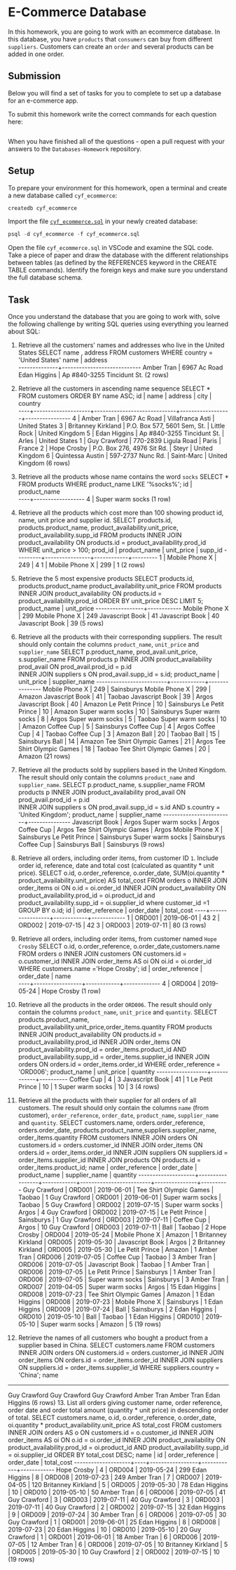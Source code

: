 # E-Commerce Database

In this homework, you are going to work with an ecommerce database. In this database, you have `products` that `consumers` can buy from different `suppliers`. Customers can create an `order` and several products can be added in one order.

## Submission

Below you will find a set of tasks for you to complete to set up a database for an e-commerce app.

To submit this homework write the correct commands for each question here:
```sql


```

When you have finished all of the questions - open a pull request with your answers to the `Databases-Homework` repository.

## Setup

To prepare your environment for this homework, open a terminal and create a new database called `cyf_ecommerce`:

```sql
createdb cyf_ecommerce
```

Import the file [`cyf_ecommerce.sql`](./cyf_ecommerce.sql) in your newly created database:

```sql
psql -d cyf_ecommerce -f cyf_ecommerce.sql
```

Open the file `cyf_ecommerce.sql` in VSCode and examine the SQL code. Take a piece of paper and draw the database with the different relationships between tables (as defined by the REFERENCES keyword in the CREATE TABLE commands). Identify the foreign keys and make sure you understand the full database schema.

## Task

Once you understand the database that you are going to work with, solve the following challenge by writing SQL queries using everything you learned about SQL:

1. Retrieve all the customers' names and addresses who live in the United States
SELECT name , address FROM customers WHERE country = 'United States'
     name     |          address           
--------------+----------------------------
 Amber Tran   | 6967 Ac Road
 Edan Higgins | Ap #840-3255 Tincidunt St.
(2 rows)


2. Retrieve all the customers in ascending name sequence
SELECT * FROM customers ORDER BY name ASC;
 id |        name        |           address           |       city       |    country     
----+--------------------+-----------------------------+------------------+----------------
  4 | Amber Tran         | 6967 Ac Road                | Villafranca Asti | United States
  3 | Britanney Kirkland | P.O. Box 577, 5601 Sem, St. | Little Rock      | United Kingdom
  5 | Edan Higgins       | Ap #840-3255 Tincidunt St.  | Arles            | United States
  1 | Guy Crawford       | 770-2839 Ligula Road        | Paris            | France
  2 | Hope Crosby        | P.O. Box 276, 4976 Sit Rd.  | Steyr            | United Kingdom
  6 | Quintessa Austin   | 597-2737 Nunc Rd.           | Saint-Marc       | United Kingdom
(6 rows)
3. Retrieve all the products whose name contains the word `socks`
SELECT * FROM products WHERE product_name  LIKE '%socks%';
 id |   product_name   
----+------------------
  4 | Super warm socks
(1 row)


4. Retrieve all the products which cost more than 100 showing product id, name, unit price and supplier id.
SELECT products.id, products.product_name, product_availability.unit_price, product_availability.supp_id 
FROM products 
INNER JOIN product_availability 
ON products.id = product_availability.prod_id 
WHERE unit_price > 100;
 prod_id |  product_name  | unit_price | supp_id 
---------+----------------+------------+---------
       1 | Mobile Phone X |        249 |       4
       1 | Mobile Phone X |        299 |       1
(2 rows)
5. Retrieve the 5 most expensive products
SELECT products.id, products.product_name product_availability.unit_price 
FROM products 
INNER JOIN product_availability 
ON products.id = product_availability.prod_id 
ORDER BY unit_price DESC LIMIT 5;
  product_name   | unit_price 
-----------------+------------
 Mobile Phone X  |        299
 Mobile Phone X  |        249
 Javascript Book |         41
 Javascript Book |         40
 Javascript Book |         39
(5 rows)
6. Retrieve all the products with their corresponding suppliers. The result should only contain the columns `product_name`, `unit_price` and `supplier_name`
SELECT p.product_name, prod_avail.unit_price, s.supplier_name 
FROM products p 
INNER JOIN product_availability prod_avail 
ON prod_avail.prod_id = p.id  
INNER JOIN suppliers s 
ON prod_avail.supp_id = s.id;
      product_name       | unit_price | supplier_name 
-------------------------+------------+---------------
 Mobile Phone X          |        249 | Sainsburys
 Mobile Phone X          |        299 | Amazon
 Javascript Book         |         41 | Taobao
 Javascript Book         |         39 | Argos
 Javascript Book         |         40 | Amazon
 Le Petit Prince         |         10 | Sainsburys
 Le Petit Prince         |         10 | Amazon
 Super warm socks        |         10 | Sainsburys
 Super warm socks        |          8 | Argos
 Super warm socks        |          5 | Taobao
 Super warm socks        |         10 | Amazon
 Coffee Cup              |          5 | Sainsburys
 Coffee Cup              |          4 | Argos
 Coffee Cup              |          4 | Taobao
 Coffee Cup              |          3 | Amazon
 Ball                    |         20 | Taobao
 Ball                    |         15 | Sainsburys
 Ball                    |         14 | Amazon
 Tee Shirt Olympic Games |         21 | Argos
 Tee Shirt Olympic Games |         18 | Taobao
 Tee Shirt Olympic Games |         20 | Amazon
(21 rows)
7. Retrieve all the products sold by suppliers based in the United Kingdom. The result should only contain the columns `product_name` and `supplier_name`.
SELECT p.product_name, s.supplier_name 
FROM products p 
INNER JOIN product_availability prod_avail 
ON prod_avail.prod_id = p.id  
INNER JOIN suppliers s 
ON prod_avail.supp_id = s.id AND s.country = 'United Kingdom';
      product_name       | supplier_name 
-------------------------+---------------
 Javascript Book         | Argos
 Super warm socks        | Argos
 Coffee Cup              | Argos
 Tee Shirt Olympic Games | Argos
 Mobile Phone X          | Sainsburys
 Le Petit Prince         | Sainsburys
 Super warm socks        | Sainsburys
 Coffee Cup              | Sainsburys
 Ball                    | Sainsburys
(9 rows)
8. Retrieve all orders, including order items, from customer ID `1`. Include order id, reference, date and total cost (calculated as quantity * unit price).
SELECT o.id, o.order_reference, o.order_date, SUM(oi.quantity * product_availability.unit_price)
AS total_cost
FROM orders  o
INNER JOIN order_items  oi ON o.id = oi.order_id
INNER JOIN product_availability 
ON product_availability.prod_id = oi.product_id 
and  product_availability.supp_id = oi.supplier_id
where customer_id =1 
GROUP BY o.id;
 id | order_reference | order_date | total_cost 
----+-----------------+------------+------------
  1 | ORD001          | 2019-06-01 |         43
  2 | ORD002          | 2019-07-15 |         42
  3 | ORD003          | 2019-07-11 |         80
(3 rows)
9. Retrieve all orders, including order items, from customer named `Hope Crosby`
SELECT o.id, o.order_reference, o.order_date,customers.name
FROM orders o
INNER JOIN customers ON customers.id = o.customer_id
INNER JOIN order_items AS oi
ON oi.id = oi.order_id 
WHERE customers.name ='Hope Crosby'; 
 id | order_reference | order_date |    name     
----+-----------------+------------+-------------
  4 | ORD004          | 2019-05-24 | Hope Crosby
(1 row)
10. Retrieve all the products in the order `ORD006`. The result should only contain the columns `product_name`, `unit_price` and `quantity`.
SELECT products.product_name, product_availability.unit_price,order_items.quantity
FROM products 
INNER JOIN product_availability
ON products.id = product_availability.prod_id
INNER JOIN order_items 
ON product_availability.prod_id = order_items.product_id 
AND product_availability.supp_id = order_items.supplier_id
INNER JOIN orders
ON orders.id = order_items.order_id
WHERE order_reference = 'ORD006';
   product_name   | unit_price | quantity 
------------------+------------+----------
 Coffee Cup       |          4 |        3
 Javascript Book  |         41 |        1
 Le Petit Prince  |         10 |        1
 Super warm socks |         10 |        3
(4 rows)
11. Retrieve all the products with their supplier for all orders of all customers. The result should only contain the columns `name` (from customer), `order_reference`, `order_date`, `product_name`, `supplier_name` and `quantity`.
SELECT customers.name, orders.order_reference, orders.order_date, products.product_name,suppliers.supplier_name, order_items.quantity
FROM customers
INNER JOIN orders ON customers.id = orders.customer_id
INNER JOIN order_items ON orders.id = order_items.order_id
INNER JOIN suppliers ON suppliers.id = order_items.supplier_id
INNER JOIN products ON products.id = order_items.product_id;
        name        | order_reference | order_date |      product_name       | supplier_name | quantity 
--------------------+-----------------+------------+-------------------------+---------------+----------
 Guy Crawford       | ORD001          | 2019-06-01 | Tee Shirt Olympic Games | Taobao        |        1
 Guy Crawford       | ORD001          | 2019-06-01 | Super warm socks        | Taobao        |        5
 Guy Crawford       | ORD002          | 2019-07-15 | Super warm socks        | Argos         |        4
 Guy Crawford       | ORD002          | 2019-07-15 | Le Petit Prince         | Sainsburys    |        1
 Guy Crawford       | ORD003          | 2019-07-11 | Coffee Cup              | Argos         |       10
 Guy Crawford       | ORD003          | 2019-07-11 | Ball                    | Taobao        |        2
 Hope Crosby        | ORD004          | 2019-05-24 | Mobile Phone X          | Amazon        |        1
 Britanney Kirkland | ORD005          | 2019-05-30 | Javascript Book         | Argos         |        2
 Britanney Kirkland | ORD005          | 2019-05-30 | Le Petit Prince         | Amazon        |        1
 Amber Tran         | ORD006          | 2019-07-05 | Coffee Cup              | Taobao        |        3
 Amber Tran         | ORD006          | 2019-07-05 | Javascript Book         | Taobao        |        1
 Amber Tran         | ORD006          | 2019-07-05 | Le Petit Prince         | Sainsburys    |        1
 Amber Tran         | ORD006          | 2019-07-05 | Super warm socks        | Sainsburys    |        3
 Amber Tran         | ORD007          | 2019-04-05 | Super warm socks        | Argos         |       15
 Edan Higgins       | ORD008          | 2019-07-23 | Tee Shirt Olympic Games | Amazon        |        1
 Edan Higgins       | ORD008          | 2019-07-23 | Mobile Phone X          | Sainsburys    |        1
 Edan Higgins       | ORD009          | 2019-07-24 | Ball                    | Sainsburys    |        2
 Edan Higgins       | ORD010          | 2019-05-10 | Ball                    | Taobao        |        1
 Edan Higgins       | ORD010          | 2019-05-10 | Super warm socks        | Amazon        |        5
(19 rows)

12. Retrieve the names of all customers who bought a product from a supplier based in China.
SELECT customers.name FROM customers
INNER JOIN orders 
ON customers.id = orders.customer_id
INNER JOIN order_items ON orders.id = order_items.order_id
INNER JOIN suppliers ON suppliers.id = order_items.supplier_id
WHERE suppliers.country = 'China';
     name     
--------------
 Guy Crawford
 Guy Crawford
 Guy Crawford
 Amber Tran
 Amber Tran
 Edan Higgins
(6 rows)
13. List all orders giving customer name, order reference, order date and order total amount (quantity * unit price) in descending order of total.
SELECT customers.name, o.id, o.order_reference, o.order_date, oi.quantity * product_availability.unit_price
AS total_cost
FROM customers 
INNER JOIN orders AS o ON customers.id = o.customer_id
INNER JOIN order_items AS oi ON o.id = oi.order_id
INNER JOIN product_availability 
ON product_availability.prod_id = oi.product_id 
AND  product_availability.supp_id = oi.supplier_id
ORDER BY total_cost DESC;
        name        | id | order_reference | order_date | total_cost 
--------------------+----+-----------------+------------+------------
 Hope Crosby        |  4 | ORD004          | 2019-05-24 |        299
 Edan Higgins       |  8 | ORD008          | 2019-07-23 |        249
 Amber Tran         |  7 | ORD007          | 2019-04-05 |        120
 Britanney Kirkland |  5 | ORD005          | 2019-05-30 |         78
 Edan Higgins       | 10 | ORD010          | 2019-05-10 |         50
 Amber Tran         |  6 | ORD006          | 2019-07-05 |         41
 Guy Crawford       |  3 | ORD003          | 2019-07-11 |         40
 Guy Crawford       |  3 | ORD003          | 2019-07-11 |         40
 Guy Crawford       |  2 | ORD002          | 2019-07-15 |         32
 Edan Higgins       |  9 | ORD009          | 2019-07-24 |         30
 Amber Tran         |  6 | ORD006          | 2019-07-05 |         30
 Guy Crawford       |  1 | ORD001          | 2019-06-01 |         25
 Edan Higgins       |  8 | ORD008          | 2019-07-23 |         20
 Edan Higgins       | 10 | ORD010          | 2019-05-10 |         20
 Guy Crawford       |  1 | ORD001          | 2019-06-01 |         18
 Amber Tran         |  6 | ORD006          | 2019-07-05 |         12
 Amber Tran         |  6 | ORD006          | 2019-07-05 |         10
 Britanney Kirkland |  5 | ORD005          | 2019-05-30 |         10
 Guy Crawford       |  2 | ORD002          | 2019-07-15 |         10
(19 rows)

